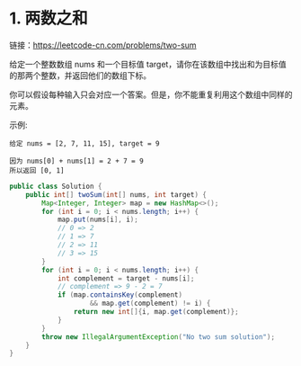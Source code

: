 # 1. 两数之和

链接：https://leetcode-cn.com/problems/two-sum

给定一个整数数组 nums 和一个目标值 target，请你在该数组中找出和为目标值的那两个整数，并返回他们的数组下标。

你可以假设每种输入只会对应一个答案。但是，你不能重复利用这个数组中同样的元素。

示例:

```
给定 nums = [2, 7, 11, 15], target = 9

因为 nums[0] + nums[1] = 2 + 7 = 9
所以返回 [0, 1]
```

```java
public class Solution {
    public int[] twoSum(int[] nums, int target) {
        Map<Integer, Integer> map = new HashMap<>();
        for (int i = 0; i < nums.length; i++) {
            map.put(nums[i], i);
            // 0 => 2
            // 1 => 7
            // 2 => 11
            // 3 => 15
        }
        for (int i = 0; i < nums.length; i++) {
            int complement = target - nums[i];
            // complement => 9 - 2 = 7
            if (map.containsKey(complement)
                    && map.get(complement) != i) {
                return new int[]{i, map.get(complement)};
            }
        }
        throw new IllegalArgumentException("No two sum solution");
    }
}
```
